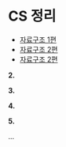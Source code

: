 # CS 정리

* [자료구조 1편](./자료구조/readme.md)
* [자료구조 2편](./자료구조/자료구조(2)/readme.md)
* [자료구조 2편](./자료구조/자료구조(3)/readme.md)

**2.**

**3.**

**4.**

**5.**

...
